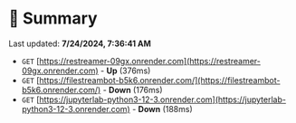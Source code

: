 # 📖 Summary
Last updated: **7/24/2024, 7:36:41 AM**

- `GET` [https://restreamer-09gx.onrender.com](https://restreamer-09gx.onrender.com) - **Up** (376ms)
- `GET` [https://filestreambot-b5k6.onrender.com/](https://filestreambot-b5k6.onrender.com/) - **Down** (176ms)
- `GET` [https://jupyterlab-python3-12-3.onrender.com](https://jupyterlab-python3-12-3.onrender.com) - **Down** (188ms)
